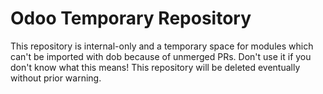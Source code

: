 # Odoo Temporary Repository

This repository is internal-only and a temporary space for modules which can't be imported with dob because of unmerged PRs. Don't use it if you don't know what this means! This repository will be deleted eventually without prior warning.
